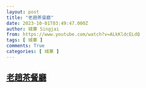 ```yaml
---
layout: post
title: "老趙茶餐廳"
date: 2023-10-01T03:49:47.000Z
author: 城寨 Singjai
from: https://www.youtube.com/watch?v=ALkKldcELdQ
tags: [ 城寨 ]
comments: True
categories: [ 城寨 ]
---
```

<!--1696132187000-->
[老趙茶餐廳](https://www.youtube.com/watch?v=ALkKldcELdQ)
------

<div>

</div>
